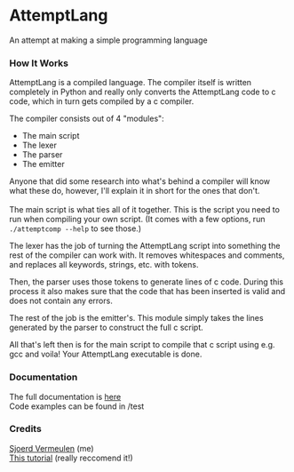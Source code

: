 # AttemptLang
An attempt at making a simple programming language
<br/>

### How It Works
AttemptLang is a compiled language. The compiler itself is written completely in Python and really only converts the AttemptLang code to c code, which in turn gets compiled by a c compiler.

The compiler consists out of 4 "modules":
- The main script
- The lexer
- The parser
- The emitter

Anyone that did some research into what's behind a compiler will know what these do, however, I'll explain it in short for the ones that don't. <br/> <br/>
The main script is what ties all of it together. This is the script you need to run when compiling your own script. (It comes with a few options, run `./attemptcomp --help` to see those.)

The lexer has the job of turning the AttemptLang script into something the rest of the compiler can work with. It removes whitespaces and comments, and replaces all keywords, strings, etc. with tokens.

Then, the parser uses those tokens to generate lines of c code. During this process it also makes sure that the code that has been inserted is valid and does not contain any errors.

The rest of the job is the emitter's. This module simply takes the lines generated by the parser to construct the full c script.

All that's left then is for the main script to compile that c script using e.g. gcc and voila! Your AttemptLang executable is done.


### Documentation
The full documentation is [here](Documentation.md) <br/>
Code examples can be found in /test

### Credits
[Sjoerd Vermeulen](https://github.com/SjVer) (me) <br/>
[This tutorial](http://web.eecs.utk.edu/~azh/blog/teenytinycompiler1.html) (really reccomend it!)